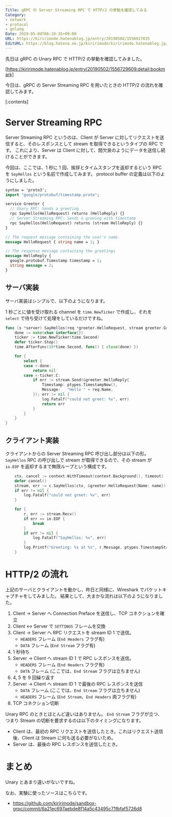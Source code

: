 ```yaml
---
Title: gRPC の Server Streaming RPC で HTTP/2 の挙動を確認してみる
Category:
- network
- protocol
- golang
Date: 2019-05-04T06:10:35+09:00
URL: https://kiririmode.hatenablog.jp/entry/20190504/1556917835
EditURL: https://blog.hatena.ne.jp/kiririmode/kiririmode.hatenablog.jp/atom/entry/17680117127109135002
---
```


先日は gRPC の Unary RPC で HTTP/2 の挙動を確認してみました。

[https://kiririmode.hatenablog.jp/entry/20190502/1556729609:detail:bookmark]

今日は、gRPC の Server Streaming RPC を用いたときの HTTP/2 の流れを確認してみます。

[:contents]

# Server Streaming RPC

Server Streaming RPC というのは、Client が Server に対してリクエストを送信すると、そのレスポンスとして stream を取得できるというタイプの RPC です。
これにより、Server は Client に対して、間欠泉のようにデータを送信し続けることができます。

今回は、ここでは、1 秒に 1 回、挨拶とタイムスタンプを返却するという RPC を `SayHellos` という名前で作成してみます。
protocol buffer の定義は以下のようにしました。

```proto
syntax = 'proto3';
import "google/protobuf/timestamp.proto";

service Greeter {
  // Unary RPC: Sends a greeting
  rpc SayHello(HelloRequest) returns (HelloReply) {}
  // Server Streaming RPC: Sends a greeing with timestamp
  rpc SayHellos(HelloRequest) returns (stream HelloReply) {}
}

// The request message containing the user's name.
message HelloRequest { string name = 1; }

// The response message containing the greetings
message HelloReply {
  google.protobuf.Timestamp timestamp = 1;
  string message = 2;
}
```

## サーバ実装

サーバ実装はシンプルで、以下のようになります。

1 秒ごとに値を受け取れる channel を `time.NewTicker` で作成し、それを `select` で待ち受けて処理をしているだけですね。

```go
func (s *server) SayHellos(req *greeter.HelloRequest, stream greeter.Greeter_SayHellosServer) error {
	done := make(chan interface{})
	ticker := time.NewTicker(time.Second)
	defer ticker.Stop()
	time.AfterFunc(10*time.Second, func() { close(done) })

	for {
		select {
		case <-done:
			return nil
		case <-ticker.C:
			if err := stream.Send(&greeter.HelloReply{
				Timestamp: ptypes.TimestampNow(),
				Message:   "Hello " + req.Name,
			}); err != nil {
				log.Fatalf("could not greet: %v", err)
				return err
			}
		}
	}
}
```

## クライアント実装

クライアントからの Server Streaming RPC 呼び出し部分は以下の形。
`SayHellos` RPC の呼び出しで stream が取得できるので、その stream が `io.EOF` を返却するまで無限ループという構成です。

```go
	ctx, cancel := context.WithTimeout(context.Background(), timeout)
	defer cancel()
	stream, err := c.SayHellos(ctx, &greeter.HelloRequest{Name: name})
	if err != nil {
		log.Fatalf("could not greet: %v", err)
	}

	for {
		r, err := stream.Recv()
		if err == io.EOF {
			break
		}
		if err != nil {
			log.Fatalf("SayHellos: %v", err)
		}
		log.Printf("Greeting: %s at %s", r.Message, ptypes.TimestampString(r.Timestamp))
	}
```

# HTTP/2 の流れ

上記のサーバとクライアントを動かし、昨日と同様に、Wireshark でパケットキャプチャをしてみました。
結果として、大まかな流れは以下のようになりました。

1. Client -> Server へ Connection Preface を送信し、TCP コネクションを確立
2. Client <-> Server で `SETTINGS` フレームを交換
3. Client -> Server へ RPC リクエストを stream ID 1 で送信。
   - `HEADERS` フレーム (`End Headers` フラグ有)
   - `DATA` フレーム (`End Stream` フラグ有)
4. 1 秒待ち
5. Server -> Client へ stream ID 1 で RPC レスポンスを送信。
   - `HEADERS` フレーム (`End Headers` フラグ有)
   - `DATA` フレーム (ここでは、`End Stream` フラグは立ちません)
6. 4, 5 を 9 回繰り返す
7. Server -> Client へ stream ID 1 で最後の RPC レスポンスを送信
   - `DATA` フレーム (ここでは、`End Stream` フラグは立ちません)
   - `HEADERS` フレーム (`End Stream`、`End Headers` 両フラグ有)
8. TCP コネクション切断

Unary RPC のときとほとんど違いはありません。
`End Stream` フラグが立つ、つまり Stream の切断を要求するのは以下のタイミングになります。

- Client は、最初の RPC リクエストを送信したとき。これはリクエスト送信後、Client は Stream に何も送る必要がないため。
- Server は、最後の RPC レスポンスを送信したとき。

# まとめ

Unary とあまり違いがないですね。

なお、実験に使ったソースはこちらです。

- https://github.com/kiririmode/sandbox-grpc/commit/6a21ec697aebde8f14a5c43495c71fbfaf5726d8
